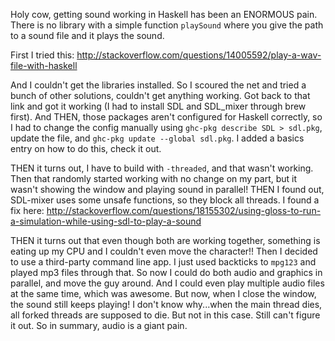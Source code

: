 Holy cow, getting sound working in Haskell has been an ENORMOUS pain. There is no library with a simple function `playSound` where you give the path to a sound file and it plays the sound.

First I tried this: http://stackoverflow.com/questions/14005592/play-a-wav-file-with-haskell

And I couldn't get the libraries installed. So I scoured the net and tried a bunch of other solutions, couldn't get anything working. Got back to that link and got it working (I had to install SDL and SDL_mixer through brew first). And THEN, those packages aren't configured for Haskell correctly, so I had to change the config manually using `ghc-pkg describe SDL > sdl.pkg`, update the file, and `ghc-pkg update --global sdl.pkg`. I added a basics entry on how to do this, check it out.

THEN it turns out, I have to build with `-threaded`, and that wasn't working.
Then that randomly started working with no change on my part, but it wasn't showing the window and playing sound in parallel!
THEN I found out, SDL-mixer uses some unsafe functions, so they block all threads. I found a fix here: http://stackoverflow.com/questions/18155302/using-gloss-to-run-a-simulation-while-using-sdl-to-play-a-sound

THEN it turns out that even though both are working together, something is eating up my CPU and I couldn't even move the character!!
Then I decided to use a third-party command line app. I just used backticks to `mpg123` and played mp3 files through that.
So now I could do both audio and graphics in parallel, and move the guy around. And I could even play multiple audio files at the same time, which was awesome.
But now, when I close the window, the sound still keeps playing! I don't know why...when the main thread dies, all forked threads are supposed to die. But not in this case. Still can't figure it out.
So in summary, audio is a giant pain.
